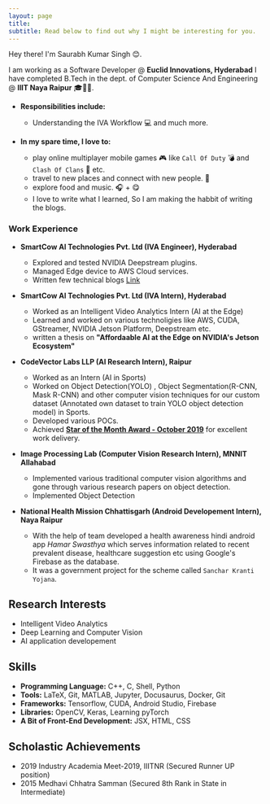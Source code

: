 ```yaml
---
layout: page
title: 
subtitle: Read below to find out why I might be interesting for you.
---
```


Hey there! I'm Saurabh Kumar Singh 😊. 

I am working as a Software Developer @ **Euclid Innovations, Hyderabad**
I have completed B.Tech in the dept. of Computer Science And Engineering @ **IIIT Naya Raipur** 🎓👨‍🎓.    



- **Responsibilities include:**
    - Understanding the IVA Workflow 💻 and much more.

- **In my spare time, I love to:**
    - play online multiplayer mobile games 🎮 like `Call Of Duty` 💣 and `Clash Of Clans` 💎 etc.
    - travel to new places and connect with new people. 🧳
    - explore food and music. 🎧 + 😋
    - I love to write what I learned, So I am making the habbit of writing the blogs.


### Work Experience
- **SmartCow AI Technologies Pvt. Ltd (IVA Engineer), Hyderabad**  
    - Explored and tested NVIDIA Deepstream plugins.
    - Managed Edge device to AWS Cloud services.
    - Written few technical blogs [Link](https://medium.com/@Smartcow_ai/leveraging-nvidias-nvdsanalytics-plugin-for-entry-exit-people-count-8f2d19217746)

- **SmartCow AI Technologies Pvt. Ltd (IVA Intern), Hyderabad**  
    - Worked as an Intelligent Video Analytics Intern (AI at the Edge)
    - Learned and worked on various technoligies like AWS, CUDA, GStreamer, NVIDIA Jetson Platform, Deepstream etc.
    - written a thesis on **"Affordaable AI at the Edge on NVIDIA's Jetson Ecosystem"**
- **CodeVector Labs LLP (AI Research Intern), Raipur**  
    - Worked as an Intern (AI in Sports)
    - Worked on Object Detection(YOLO) , Object Segmentation(R-CNN, Mask R-CNN) and other computer vision techniques for our custom dataset (Annotated own dataset to train YOLO object detection model) in Sports.
    - Developed various POCs.
    - Achieved **[Star of the Month Award - October 2019](https://www.linkedin.com/posts/codevector-ai-labs_cvlabs-ai-activity-6591922751697707008-xnmb)** for excellent work delivery.
- **Image Processing Lab (Computer Vision Research Intern), MNNIT Allahabad**  
    - Implemented various traditional computer vision algorithms and gone through various research papers on object detection.
    - Implemented Object Detection
- **National Health Mission Chhattisgarh (Android Developement Intern), Naya Raipur**  
    - With the help of team developed a health awareness hindi android app *Hamar Swasthya* which serves information related to recent prevalent
disease, healthcare suggestion etc using Google's Firebase as the database.
    - It was a government project for the scheme called `Sanchar Kranti Yojana`.

## Research Interests
- Intelligent Video Analytics	
- Deep Learning and Computer Vision
- AI application developement



## Skills

* **Programming Language:** C++, C, Shell, Python
* **Tools:** LaTeX, Git, MATLAB, Jupyter, Docusaurus, Docker, Git
* **Frameworks:** Tensorflow, CUDA, Android Studio, Firebase
* **Libraries:** OpenCV, Keras, Learning pyTorch
* **A Bit of Front-End Development:** JSX, HTML, CSS

## Scholastic Achievements
* 2019 Industry Academia Meet-2019, IIITNR (Secured Runner UP position)
* 2015 Medhavi Chhatra Samman (Secured 8th Rank in State in Intermediate)
